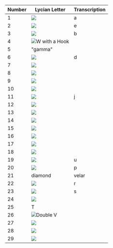 | Number |    Lycian Letter    |    Transcription    |
|--------|---------------------|---------------------|
| 1      | ![](http://www.homermultitext.org/iipsrv?OBJ=IIP,1.0&FIF=/project/homer/pyramidal/deepzoom/lycian/hc/v1/2007.02.0020.tif&RGN=0.7905,0.03518,0.01979,0.1759&wID=30&CVT=JPEG)           |   a    |
| 2      | ![](http://www.homermultitext.org/iipsrv?OBJ=IIP,1.0&FIF=/project/homer/pyramidal/deepzoom/lycian/hc/v1/2007.02.0004.tif&RGN=0.03977,0.04392,0.05712,0.1303&wID=30&CVT=JPEG)          |   e    |
| 3      | ![](http://www.homermultitext.org/iipsrv?OBJ=IIP,1.0&FIF=/project/homer/pyramidal/deepzoom/lycian/hc/v1/2007.02.0020.tif&RGN=0.07845,0.07705,0.01873,0.1625&wID=30&CVT=JPEG)          |   b    |
| 4      | ![W with a Hook](http://www.homermultitext.org/iipsrv?OBJ=IIP,1.0&FIF=/project/homer/pyramidal/deepzoom/lycian/hc/v1/2007.02.0084.tif&RGN=0.6690,0.1771,0.1690,0.1218&wID=60&CVT=JPEG)             |        |
| 5      | "gamma"   |        |
| 6      | ![](http://www.homermultitext.org/iipsrv?OBJ=IIP,1.0&FIF=/project/homer/pyramidal/deepzoom/lycian/hc/v1/2007.02.0020.tif&RGN=0.6848,0.2446,0.02933,0.1441&wID=30&CVT=JPEG)            |   d    |
| 7      | ![](http://www.homermultitext.org/iipsrv?OBJ=IIP,1.0&FIF=/project/homer/pyramidal/deepzoom/lycian/hc/v1/2007.02.0020.tif&RGN=0.1173,0.2898,0.02261,0.1524&wID=30&CVT=JPEG)            |        |
| 8      | ![](http://www.homermultitext.org/iipsrv?OBJ=IIP,1.0&FIF=/project/homer/pyramidal/deepzoom/lycian/hc/v1/2007.02.0084.tif&RGN=0.5238,0.3210,0.06190,0.1328&wID=30&CVT=JPEG)            |        |
| 9      | ![](http://www.homermultitext.org/iipsrv?OBJ=IIP,1.0&FIF=/project/homer/pyramidal/deepzoom/lycian/hc/v1/2007.02.0034.tif&RGN=0.1828,0.2153,0.01774,0.2536&wID=30&CVT=JPEG)            |        |
| 10     | ![](http://www.homermultitext.org/iipsrv?OBJ=IIP,1.0&FIF=/project/homer/pyramidal/deepzoom/lycian/hc/v1/2007.02.0112.tif&RGN=0.3688,0.4943,0.03028,0.1625&wID=30&CVT=JPEG)            |        |
| 11     | ![](http://www.homermultitext.org/iipsrv?OBJ=IIP,1.0&FIF=/project/homer/pyramidal/deepzoom/lycian/hc/v1/2007.02.0054.tif&RGN=0.3557,0.5827,0.01253,0.1599&wID=30&CVT=JPEG)            |   j    |
| 12     | ![](http://www.homermultitext.org/iipsrv?OBJ=IIP,1.0&FIF=/project/homer/pyramidal/deepzoom/lycian/hc/v1/2007.02.0020.tif&RGN=0.1580,0.2848,0.02049,0.1524&wID=30&CVT=JPEG)            |        |
| 13     | ![](http://www.homermultitext.org/iipsrv?OBJ=IIP,1.0&FIF=/project/homer/pyramidal/deepzoom/lycian/hc/v1/2007.02.0137.tif&RGN=0.01982,0.6164,0.02265,0.1663&wID=30&CVT=JPEG)           |        |
| 14     | ![](http://www.homermultitext.org/iipsrv?OBJ=IIP,1.0&FIF=/project/homer/pyramidal/deepzoom/lycian/hc/v1/2007.02.0020.tif&RGN=0.5021,0.4188,0.02968,0.1374&wID=30&CVT=JPEG)            |        |
| 15     | ![](http://www.homermultitext.org/iipsrv?OBJ=IIP,1.0&FIF=/project/homer/pyramidal/deepzoom/lycian/hc/v1/2007.02.0020.tif&RGN=0.4827,0.04858,0.03145,0.1240&wID=30&CVT=JPEG)           |        |
| 16     | ![](http://www.homermultitext.org/iipsrv?OBJ=IIP,1.0&FIF=/project/homer/pyramidal/deepzoom/lycian/hc/v1/2007.02.0020.tif&RGN=0.1947,0.07203,0.02367,0.1189&wID=30&CVT=JPEG)           |        |
| 17     | ![](http://www.homermultitext.org/iipsrv?OBJ=IIP,1.0&FIF=/project/homer/pyramidal/deepzoom/lycian/hc/v1/2007.02.0068.tif&RGN=0.08011,0.5152,0.02779,0.1991&wID=30&CVT=JPEG)           |        |
| 18     | ![](http://www.homermultitext.org/iipsrv?OBJ=IIP,1.0&FIF=/project/homer/pyramidal/deepzoom/lycian/hc/v1/2007.02.0020.tif&RGN=0.1597,0.06365,0.02226,0.1508&wID=30&CVT=JPEG)           |        |
| 19     | ![](http://www.homermultitext.org/iipsrv?OBJ=IIP,1.0&FIF=/project/homer/pyramidal/deepzoom/lycian/hc/v1/2007.02.0020.tif&RGN=0.3329,0.05863,0.02933,0.1642&wID=30&CVT=JPEG)           |   u    |
| 20     | ![](http://www.homermultitext.org/iipsrv?OBJ=IIP,1.0&FIF=/project/homer/pyramidal/deepzoom/lycian/hc/v1/2007.02.0020.tif&RGN=0.3756,0.04523,0.02615,0.1692&wID=30&CVT=JPEG)           |   p    |
| 21     | diamond   | velar  |
| 22     | ![](http://www.homermultitext.org/iipsrv?OBJ=IIP,1.0&FIF=/project/homer/pyramidal/deepzoom/lycian/hc/v1/2007.02.0020.tif&RGN=0.6876,0.04188,0.01943,0.1658&wID=30&CVT=JPEG)           |   r    |
| 23     | ![](http://www.homermultitext.org/iipsrv?OBJ=IIP,1.0&FIF=/project/homer/pyramidal/deepzoom/lycian/hc/v1/2007.02.0020.tif&RGN=0.02756,0.2965,0.02191,0.1491&wID=30&CVT=JPEG)           |   s    |
| 24     | ![](http://www.homermultitext.org/iipsrv?OBJ=IIP,1.0&FIF=/project/homer/pyramidal/deepzoom/lycian/hc/v1/2007.02.0020.tif&RGN=0.8208,0.05025,0.02792,0.1390&wID=30&CVT=JPEG)           |        |
| 25     | T         |        | 
| 26     | ![Double V](http://www.homermultitext.org/iipsrv?OBJ=IIP,1.0&FIF=/project/homer/pyramidal/deepzoom/lycian/hc/v1/2007.02.0020.tif&RGN=0.4141,0.05025,0.03251,0.1575&wID=30&CVT=JPEG)           |        |
| 27     | ![](http://www.homermultitext.org/iipsrv?OBJ=IIP,1.0&FIF=/project/homer/pyramidal/deepzoom/lycian/hc/v1/2007.02.0020.tif&RGN=0.2336,0.07538,0.02827,0.1374&wID=30&CVT=JPEG)           |        |
| 28     | ![](http://www.homermultitext.org/iipsrv?OBJ=IIP,1.0&FIF=/project/homer/pyramidal/deepzoom/lycian/hc/v1/2007.02.0020.tif&RGN=0.5703,0.2312,0.02261,0.1441&wID=30&CVT=JPEG)            |        |
| 29     | ![](http://www.homermultitext.org/iipsrv?OBJ=IIP,1.0&FIF=/project/homer/pyramidal/deepzoom/lycian/hc/v1/2007.02.0137.tif&RGN=0.2117,0.05987,0.02159,0.1486&wID=30&CVT=JPEG)           |        |
